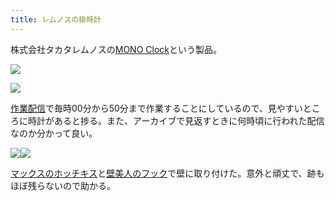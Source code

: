 ```yaml
---
title: レムノスの掛時計
---
```

株式会社タカタレムノスの[MONO Clock](https://www.amazon.co.jp/dp/B004UIT8BK)という製品。

![](https://lh4.googleusercontent.com/euNszGOdlf65w03y8y-RuDl2s9uo2X3dV-myVYWC7QooHHC85ylqPEn75ps82f-6kNARJrqmoDfkv-Oa0z4nVe7VJ8zLFh9Pp84peMREdu-sSZ7eKgyEPInFwzexDPmFQNbZgbTMpHw_hukUgw)

![](https://lh3.googleusercontent.com/h1bHhqUYh-5Vm6b8-71qIy1StdBdQ314Gzio2b3hMufDPOKwCNAb1jrIN-xe6yZMshwasILFy7-81zX2FzVXLrRf3nYy28LZdyX0BsRzmwVm67XMza1Ztis-9RgM2qlsIpX5ZM9COr74F_OQAg)

[作業配信](https://www.youtube.com/channel/UC5s-KpSDGzxWPWNv94PnJHw)で毎時00分から50分まで作業することにしているので、見やすいところに時計があると捗る。また、アーカイブで見返すときに何時頃に行われた配信なのか分かって良い。

![](https://lh3.googleusercontent.com/W02BmY45FpwwMuBGiIb81nbfq215TBaKUJi50ugxSGoHSa0Am1w-IqAJrVu5EpFoILXsp6c6rKX0tPodudHUrJckD8jWiW4QZf0m-JPOjPQDDzs0HV0TYgsQekwKNNOJ6o-pKB_N5CLI1SanDg)![](https://lh6.googleusercontent.com/bT42i6Oo_Q9rDdxTQ5Ke8hM7EJJiVp0oCzZeTtuVyn1WzoT8jEymfF8h0-snlxGK8Tcyjb-obDl_DxCkK-V5VdeyWoX_aexB_bABFHYtOTXyHqWpdnyiGMU7pkyDnzRFq8hH-JjZdGRy-rBvZQ)

[マックスのホッチキス](https://www.amazon.co.jp/dp/B000O9WRWG)と[壁美人のフック](https://www.amazon.co.jp/dp/B00CU78TDG)で壁に取り付けた。意外と頑丈で、跡もほぼ残らないので助かる。
